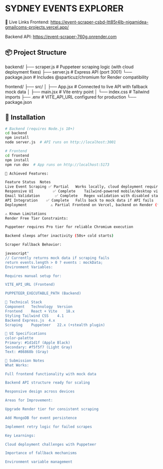 # SYDNEY EVENTS EXPLORER

🔗 Live Links
Frontend: https://event-scraper-csbd-ltt85r4lb-nigamidea-gmailcoms-projects.vercel.app/

Backend API: https://event-scraper-760g.onrender.com

## 📦 Project Structure
backend/
├── scraper.js # Puppeteer scraping logic (with cloud deployment fixes)
├── server.js # Express API (port 3001)
└── package.json # Includes @sparticuz/chromium for Render compatibility

frontend/
├── src/
│ ├── App.jsx # Connected to live API with fallback mock data
│ ├── main.jsx # Vite entry point
│ └── index.css # Tailwind imports
├── .env # VITE_API_URL configured for production
└── package.json


## 🚀 Installation
```bash
# Backend (requires Node.js 18+)
cd backend
npm install
node server.js  # API runs on http://localhost:3001

# Frontend
cd frontend
npm install
npm run dev  # App runs on http://localhost:5173

🌟 Achieved Features:

Feature	Status	Notes
Live Event Scraping	✅ Partial	Works locally, cloud deployment requires Render Pro tier
Responsive UI	      ✅ Complete	Tailwind-powered mobile/desktop views
Email Validation	   ✅ Complete	Regex validation with disabled states
API Integration	   ✅ Complete	Falls back to mock data if API fails
Deployment	         ⚠️ Partial	Frontend on Vercel, backend on Render (free tier limitations)

⚠️ Known Limitations
Render Free Tier Constraints:

Puppeteer requires Pro tier for reliable Chromium execution

Backend sleeps after inactivity (50s+ cold starts)

Scraper Fallback Behavior:

javascript"
// Currently returns mock data if scraping fails
return events.length > 0 ? events : mockData;
Environment Variables:

Requires manual setup for:

VITE_API_URL (Frontend)

PUPPETEER_EXECUTABLE_PATH (Backend)

🔧 Technical Stack
Component	Technology	Version
Frontend	React + Vite	18.x
Styling	Tailwind CSS	4.1
Backend	Express.js	4.x
Scraping	Puppeteer	22.x (+stealth plugin)

🎨 UI Specifications
color-palette
Primary: #1d1d1f (Apple Black)
Secondary: #f5f5f7 (Light Gray)
Text: #86868b (Gray)

📝 Submission Notes
What Works:

Full frontend functionality with mock data

Backend API structure ready for scaling

Responsive design across devices

Areas for Improvement:

Upgrade Render tier for consistent scraping

Add MongoDB for event persistence

Implement retry logic for failed scrapes

Key Learnings:

Cloud deployment challenges with Puppeteer

Importance of fallback mechanisms

Environment variable management


